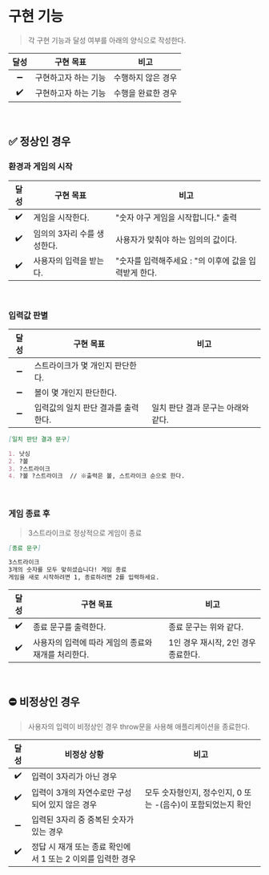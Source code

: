 # 구현 기능

> 각 구현 기능과 달성 여부를 아래의 양식으로 작성한다.

|달성|구현 목표|비고|
|:---:|---|---|
|:heavy_minus_sign:|구현하고자 하는 기능|수행하지 않은 경우|
|:heavy_check_mark:|구현하고자 하는 기능|수행을 완료한 경우|

<br>

## :white_check_mark: 정상인 경우

### 환경과 게임의 시작

|달성|구현 목표|비고|
|:---:|---|---|
|:heavy_check_mark:|게임을 시작한다.|"숫자 야구 게임을 시작합니다." 출력|
|:heavy_check_mark:|임의의 3자리 수를 생성한다.|사용자가 맞춰야 하는 임의의 값이다.|
|:heavy_check_mark:|사용자의 입력을 받는다.|"숫자를 입력해주세요 : "의 이후에 값을 입력받게 한다.|

<br>

### 입력값 판별

|달성|구현 목표|비고|
|:---:|---|---|
|:heavy_minus_sign:|스트라이크가 몇 개인지 판단한다.||
|:heavy_minus_sign:|볼이 몇 개인지 판단한다.||
|:heavy_minus_sign:|입력값의 일치 판단 결과를 출력한다.|일치 판단 결과 문구는 아래와 같다.|

```md
[일치 판단 결과 문구]

1. 낫싱
2. ?볼
3. ?스트라이크
4. ?볼 ?스트라이크  // ※출력은 볼, 스트라이크 순으로 한다.
```

<br>

### 게임 종료 후

> 3스트라이크로 정상적으로 게임이 종료

```md
[종료 문구]

3스트라이크
3개의 숫자를 모두 맞히셨습니다! 게임 종료
게임을 새로 시작하려면 1, 종료하려면 2를 입력하세요.
```

|달성|구현 목표|비고|
|:---:|---|---|
|:heavy_check_mark:|종료 문구를 출력한다.|종료 문구는 위와 같다.|
|:heavy_check_mark:|사용자의 입력에 따라 게임의 종료와 재개를 처리한다.|1인 경우 재시작, 2인 경우 종료한다.|

<br>

## :no_entry: 비정상인 경우

> 사용자의 입력이 비정상인 경우 throw문을 사용해 애플리케이션을 종료한다.

|달성|비정상 상황|비고|
|:---:|---|---|
|:heavy_check_mark:|입력이 3자리가 아닌 경우||
|:heavy_check_mark:|입력이 3개의 자연수로만 구성되어 있지 않은 경우|모두 숫자형인지, 정수인지, 0 또는 -(음수)이 포함되었는지 확인|
|:heavy_minus_sign:|입력된 3자리 중 중복된 숫자가 있는 경우||
|:heavy_check_mark:|정답 시 재개 또는 종료 확인에서 1 또는 2 이외를 입력한 경우||

